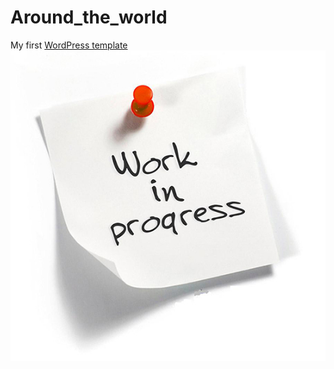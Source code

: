 # Around_the_world
My first [WordPress template](https://rawgit.com/atanyday/Around_the_world/master/index.html)<br>
![Picture](Main.jpg)
